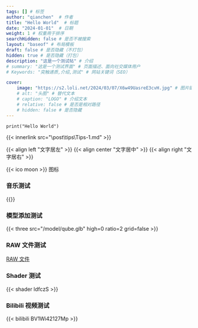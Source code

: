 ```yaml
---
tags: [] # 标签
author: "qianchen"  # 作者
title: "Hello World"  # 标题
date: "2024-01-01"  # 日期
weight: 1 # 权重用于排序
searchHidden: false # 是否不被搜索
layout: "baseof" # 布局模板
draft: false # 是否隐藏（不打包）
hidden: true # 是否隐藏（打包）
description: "这是一个测试帖" # 介绍
# summary: "这是一个测试界面" # 页面描述、面向社交媒体用户
# Keywords: "突触递质,介绍,测试" # 网站关键词（SEO）

cover:
    image: "https://s2.loli.net/2024/03/07/X6w49UasreE3cvH.jpg" # 图片链接
    # alt: "头图" # 替代文本
    # caption: "LOGO" # 介绍文本
    # relative: false # 是否是相对路径
    # hidden: false # 是否隐藏
---
```

```
print("Hello World")
```

{{< innerlink src="\post\tips\Tips-1.md" >}} 

{{< align left "文字居左" >}}
{{< align center "文字居中" >}}
{{< align right "文字居右" >}}

{{< ico moon >}} 图标

### 音乐测试
{{<aplayer server="netease" type="playlist" id="2503443186">}}
<!-- {{< music 2503443186 >}} -->
### 模型添加测试
<!-- {{< three  src="https://github.com/Az-qianchen/announcement/raw/main/godot_doll.glb" ratio=2 grid=false >}} -->
{{< three  src="/model/qube.glb"  high=0  ratio=2 grid=false >}}
### RAW 文件测试
[RAW 文件](/txt/test.txt)
### Shader 测试
{{< shader ldfczS >}}
### Bilibili 视频测试
{{< bilibili BV1Wi42127Mp >}}